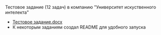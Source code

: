 Тестовое задание (12 задач) в компанию "Университет искуственного интелекта"
- [Тестовое задание.docx](https://github.com/MaximGudkov/test-tasks/files/13786498/default.docx)
- К некоторым заданиям создал README для удобного запуска
